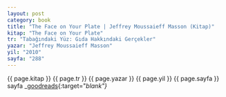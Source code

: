 ```yaml
---
layout: post
category: book
title: "The Face on Your Plate | Jeffrey Moussaieff Masson (Kitap)"
kitap: "The Face on Your Plate"
tr: "Tabağındaki Yüz: Gıda Hakkındaki Gerçekler"
yazar: "Jeffrey Moussaieff Masson"
yil: "2010"
sayfa: "288"
---
```




{{ page.kitap }}
{{ page.tr }}
{{ page.yazar }}
{{ page.yil }}
{{ page.sayfa }} sayfa
_[goodreads](https://www.goodreads.com/book/show/5289150-the-face-on-your-plate){:target="_blank"}_
